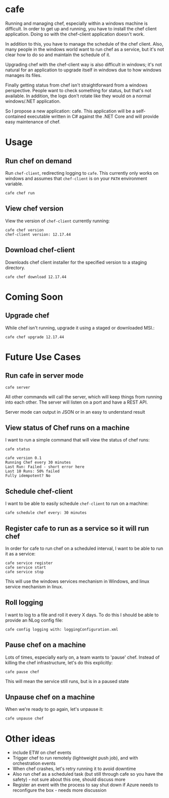 # cafe

Running and managing chef, especially within a windows machine is difficult. In order to get up and running, you have to install the chef client application. Doing so with the chef-client application doesn't work. 

In addition to this, you have to manage the schedule of the chef client. Also, many people in the windows world want to run chef as a service, but it's not clear how to do so and maintain the schedule of it.

Upgrading chef with the chef-client way is also difficult in windows; it's not natural for an application to upgrade itself in windows due to how windows manages its files.

Finally getting status from chef isn't straightforward from a windows perspective. People want to check something for status, but that's not available. In addition, the logs don't rotate like they would on a normal windows/.NET application.

So I propose a new application: cafe. This application will be a self-contained executable written in C# against the .NET Core and will provide easy maintenance of chef.

# Usage

## Run chef on demand

Run `chef-client`, redirecting logging to `cafe`. This currently only works on windows and assumes that `chef-client` is on your `PATH` environment variable.

```
cafe chef run
```

## View chef version

View the version of `chef-client` currently running:

```
cafe chef version
chef-client version: 12.17.44
```

## Download chef-client

Downloads chef client installer for the specified version to a staging directory.

```
cafe chef download 12.17.44
```

# Coming Soon


## Upgrade chef

While chef isn't running, upgrade it using a staged or downloaded MSI.:

```
cafe chef upgrade 12.17.44
```

# Future Use Cases

## Run cafe in server mode

```
cafe server
```

All other commands will call the server, which will keep things from running into each other. The server will listen on a port and have a REST API.

Server mode can output in JSON or in an easy to understand result

## View status of Chef runs on a machine

I want to run a simple command that will view the status of chef runs:

```
cafe status

cafe version 0.1
Running Chef every 30 minutes
Last Run: Failed - short error here
Last 10 Runs: 50% failed
Fully idempotent? No
```

## Schedule chef-client

I want to be able to easily schedule `chef-client` to run on a machine:

```
cafe schedule chef every: 30 minutes
```

## Register cafe to run as a service so it will run chef

In order for cafe to run chef on a scheduled interval, I want to be able to run it as a service:

```
cafe service register
cafe service start
cafe service stop
```

This will use the windows services mechanism in Windows, and linux service mechanism in linux.


## Roll logging

I want to log to a file and roll it every X days. To do this I should be able to provide an NLog config file:

```
cafe config logging with: loggingConfiguration.xml
```

## Pause chef on a machine

Lots of times, especially early on, a team wants to 'pause' chef. Instead of killing the chef infrastructure, let's do this explicitly:

```
cafe pause chef
```

This will mean the service still runs, but is in a paused state


## Unpause chef on a machine

When we're ready to go again, let's unpause it:

```
cafe unpause chef
```




# Other ideas

* include ETW on chef events
* Trigger chef to run remotely (lightweight push job), and with orchestration events
* When chef crashes, let's retry running it to avoid downtime
* Also run chef as a scheduled task (but still through cafe so you have the safety) - not sure about this one, should discuss more
* Register an event with the process to say shut down if Azure needs to reconfigure the box - needs more discussion
